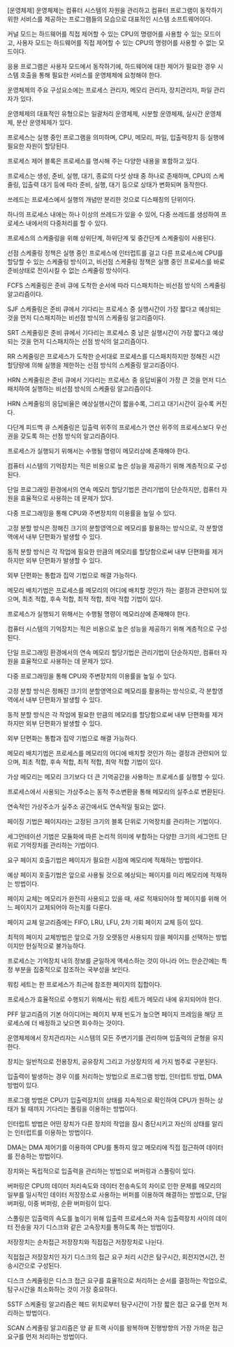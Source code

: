 [운영체제]
운영체제는 컴퓨터 시스템의 자원을 관리하고 컴퓨터 프로그램이 동작하기 위한 서비스를 제공하는 프로그램들의 모습으로 대표적인 시스템 소프트웨어이다.

커널 모드는 하드웨어를 직접 제어할 수 있는 CPU의 명령어를 사용할 수 있는 모드이고, 사용자 모드는 하드웨어를 직접 제어할 수 있는 CPU의 명령어를 사용할 수 없는 모드이다.

응용 프로그램은 사용자 모드에서 동작하기에, 하드웨어에 대한 제어가 필요한 경우 시스템 호출을 통해 필요한 서비스를 운영체제에 요청해야 한다.

운영체제의 주요 구성요소에는 프로세스 관리자, 메모리 관리자, 장치관리자, 파일 관리자가 있다.

운영체제의 대표적인 유형으로는 일괄처리 운영체제, 시분할 운영체제, 실시간 운영체제, 분산 운영체제가 있다.

프로세스는 실행 중인 프로그램을 의미하며, CPU, 메모리, 파일, 입출력장치 등 실행에 필요한 자원이 할당된다.

프로세스 제어 블록은 프로세스를 명시해 주는 다양한 내용을 포함하고 있다.

프로세스는 생성, 준비, 실행, 대기, 종료의 다섯 상태 중 하나로 존재하며, CPU의 스케줄링, 입출력 대기 등에 따라 준비, 실행, 대기 등으로 상태가 변화되며 동작한다.

쓰레드는 프로세스에서 실행의 개념만 분리한 것으로 디스패칭의 단위이다.

하나의 프로세스 내에는 하나 이상의 쓰레드가 있을 수 있어, 다중 쓰레드를 생성하여 프로세스 내에서의 다중처리를 할 수 있다.

프로세스의 스케줄링을 위해 상위단계, 하위단계 및 중간단계 스케줄링이 사용된다.

선점 스케줄링 정책은 실행 중인 프로세스에 인터럽트를 걸고 다른 프로세스에 CPU를 할당할 수 있는 스케줄링 방식이고, 비선점 스케줄링 정책은 실행 중인 프로세스를 바로 준비상태로 전이시킬 수 없는 스케줄링 방식이다.

FCFS 스케줄링은 준비 큐에 도착한 순서에 따라 디스패치하는 비선점 방식의 스케줄링 알고리즘이다.

SJF 스케줄링은 준비 큐에서 기다리는 프로세스 중 실행시간이 가장 짧다고 예상되는 것을 먼저 디스패치하는 비선점 방식의 스케줄링 알고리즘이다.

SRT 스케줄링은 준비 큐에서 기다리는 프로세스 중 남은 실행시간이 가장 짧다고 예상되는 것을 먼저 디스패치하는 선점 방식의 알고리즘이다.

RR 스케줄링은 프로세스가 도착한 순서대로 프로세스를 디스패치하지만 정해진 시간 할당량에 의해 실행을 제한하는 선점 방식의 스케줄링 알고리즘이다.

HRN 스케줄링은 준비 큐에서 기다리는 프로세스 중 응답비율이 가장 큰 것을 먼저 디스패치하여 실행하는 비선점 방식의 스케줄링 알고리즘이다.

HRN 스케줄링의 응답비율은 예상실행시간이 짧을수록, 그리고 대기시간이 길수록 커진다.

다단계 피드백 큐 스케줄링은 입출력 위주의 프로세스가 연산 위주의 프로세스보다 우선권을 갖도록 하는 선점 방식의 알고리즘이다.


프로세스가 실행되기 위해서는 수행될 명령이 메모리상에 존재해야 한다.

컴퓨터 시스템의 기억장치는 적은 비용으로 높은 성능을 제공하기 위해 계층적으로 구성된다.

단일 프로그래밍 환경에서의 연속 메모리 할당기법은 관리기법이 단순하지만, 컴퓨터 자원을 효율적으로 사용하는 데 문제가 있다.

다중 프로그래밍을 통해 CPU와 주변장치의 이용률을 높일 수 있다.

고정 분할 방식은 정해진 크기의 분할영역으로 메모리를 활용하는 방식으로, 각 분할영역에서 내부 단편화가 발생할 수 있다.

동적 분할 방식은 각 작업에 필요한 만큼의 메모리를 할당함으로써 내부 단편화를 제거하지만 외부 단편화가 발생할 수 있다.

외부 단편화는 통합과 집약 기법으로 해결 가능하다.

메모리 배치기법은 프로세스를 메모리의 어디에 배치할 것인가 하는 결정과 관련되어 있으며, 최초 적합, 후속 적합, 최적 적합, 최악 적합 기법이 있다.

프로세스가 실행되기 위해서는 수행될 명령이 메모리상에 존재해야 한다.

컴퓨터 시스템의 기억장치는 적은 비용으로 높은 성능을 제공하기 위해 계층적으로 구성된다.

단일 프로그래밍 환경에서의 연속 메모리 할당기법은 관리기법이 단순하지만, 컴퓨터 자원을 효율적으로 사용하는 데 문제가 있다.

다중 프로그래밍을 통해 CPU와 주변장치의 이용률을 높일 수 있다.

고정 분할 방식은 정해진 크기의 분할영역으로 메모리를 활용하는 방식으로, 각 분할영역에서 내부 단편화가 발생할 수 있다.

동적 분할 방식은 각 작업에 필요한 만큼의 메모리를 할당함으로써 내부 단편화를 제거하지만 외부 단편화가 발생할 수 있다.

외부 단편화는 통합과 집약 기법으로 해결 가능하다.

메모리 배치기법은 프로세스를 메모리의 어디에 배치할 것인가 하는 결정과 관련되어 있으며, 최초 적합, 후속 적합, 최적 적합, 최악 적합 기법이 있다.

가상 메모리는 메모리 크기보다 더 큰 기억공간을 사용하는 프로세스를 실행할 수 있다.

프로세스에서 사용되는 가상주소는 동적 주소변환을 통해 메모리의 실주소로 변환된다.

연속적인 가상주소가 실주소 공간에서도 연속적일 필요는 없다.

페이징 기법은 페이지라는 고정된 크기의 블록 단위로 기억장치를 관리하는 기법이다.

세그먼테이션 기법은 모듈화에 따른 논리적 의미에 부합하는 다양한 크기의 세그먼트 단위로 기억장치를 관리하는 기법이다.

요구 페이지 호출기법은 페이지가 필요한 시점에 메모리에 적재하는 방법이다.

예상 페이지 호출기법은 앞으로 사용될 것으로 예상되는 페이지를 미리 메모리에 적재하는 방법이다.

페이지 교체는 메모리가 완전히 사용되고 있을 때, 새로 적재되어야 할 페이지를 위해 어느 페이지가 교체되어야 하는지를 다룬다.

페이지 교체 알고리즘에는 FIFO, LRU, LFU, 2차 기회 페이지 교체 등이 있다.

최적의 페이지 교체방법은 앞으로 가장 오랫동안 사용되지 않을 페이지를 선택하는 방법이지만 현실적으로 불가능하다.

프로세스는 기억장치 내의 정보를 균일하게 액세스하는 것이 아니라 어느 한순간에는 특정 부분을 집중적으로 참조하는 국부성을 보인다.

워킹 세트는 한 프로세스가 최근에 참조한 페이지의 집합이다.

프로세스가 효율적으로 수행되기 위해서는 워킹 세트가 메모리 내에 유지되어야 한다.

PFF 알고리즘의 기본 아이디어는 페이지 부재 빈도가 높으면 페이지 프레임을 해당 프로세스에 더 배정하고 낮으면 회수하는 것이다.

운영체제에서 장치관리자는 시스템의 모든 주변기기를 관리하며 입출력의 균형을 유지한다.

장치는 일반적으로 전용장치, 공유장치 그리고 가상장치의 세 가지 범주로 구분된다.

입출력이 발생하는 경우 이를 처리하는 방법으로 프로그램 방법, 인터럽트 방법, DMA 방법이 있다.

프로그램 방법은 CPU가 입출력장치의 상태를 지속적으로 확인하여 CPU가 원하는 상태가 될 때까지 기다리는 폴링을 이용하는 방법이다.

인터럽트 방법은 어떤 장치가 다른 장치의 작업을 잠시 중단시키고 자신의 상태를 알리는 인터럽트를 이용하는 방법이다.

DMA는 DMA 제어기를 이용하여 CPU를 통하지 않고 메모리에 직접 접근하여 데이터를 전송하는 방법이다.

장치와는 독립적으로 입출력을 관리하는 방법으로 버퍼링과 스풀링이 있다.

버퍼링은 CPU의 데이터 처리속도와 데이터 전송속도의 차이로 인한 문제를 메모리의 일부를 일시적인 데이터 저장장소로 사용하는 버퍼를 이용하여 해결하는 방법으로, 단일 버퍼링, 이중 버퍼링, 순환 버퍼링이 있다.

스풀링은 입출력의 속도를 높이기 위해 입출력 프로세스와 저속 입출력장치 사이의 데이터 전송을 자기 디스크와 같은 고속장치를 통하도록 하는 방법이다.

저장장치는 순차접근 저장장치와 직접접근 저장장치로 나뉜다.

직접접근 저장장치인 자기 디스크의 접근 요구 처리 시간은 탐구시간, 회전지연시간, 전송시간으로 구성된다.

디스크 스케줄링은 디스크 접근 요구를 효율적으로 처리하는 순서를 결정하는 작업으로, 탐구시간을 최소화하는 것이 가장 중요하다.

SSTF 스케줄링 알고리즘은 헤드 위치로부터 탐구시간이 가장 짧은 접근 요구를 먼저 처리하는 방법이다.

SCAN 스케줄링 알고리즘은 양 끝 트랙 사이를 왕복하며 진행방향의 가장 가까운 접근 요구를 먼저 처리하는 방법이다.

